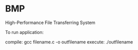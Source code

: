 # BMP
High-Performance File Transferring System

To run application:

compile: gcc filename.c -o outfilename
execute: ./outfilename

